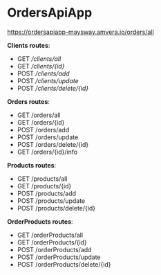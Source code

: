 # OrdersApiApp

https://ordersapiapp-maysway.amvera.io/orders/all


**Clients routes**:

* GET  */clients/all*
* GET  */clients/{id}*
* POST */clients/add*
* POST */clients/update*
* POST */clients/delete/{id}*


**Orders routes**:

* GET  /orders/all
* GET  /orders/{id}
* POST /orders/add
* POST /orders/update
* POST /orders/delete/{id}
* GET  /orders/{id}/info


**Products routes**:

* GET  /products/all
* GET  /products/{id}
* POST /products/add
* POST /products/update
* POST /products/delete/{id}


**OrderProducts routes**:

* GET  /orderProducts/all
* GET  /orderProducts/{id}
* POST /orderProducts/add
* POST /orderProducts/update
* POST /orderProducts/delete/{id}
